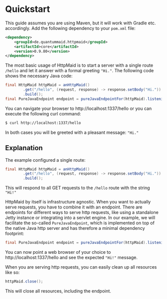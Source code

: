 # Quickstart

This guide assumes you are using Maven, but it will work with Gradle etc. accordingly.
Add the following dependency to your `pom.xml` file:
<!---[CodeSnippet] (httpmaiddependency)-->
```xml
<dependency>
    <groupId>de.quantummaid.httpmaid</groupId>
    <artifactId>core</artifactId>
    <version>0.9.80</version>
</dependency>
```

The most basic usage of HttpMaid is to start a server with a single route `/hello` 
and let it answer with a formal greeting `"Hi."`.
The following code shows the necessary Java code:
<!---[CodeSnippet] (quickstart)-->
```java
final HttpMaid httpMaid = anHttpMaid()
        .get("/hello", (request, response) -> response.setBody("Hi."))
        .build();
final PureJavaEndpoint endpoint = pureJavaEndpointFor(httpMaid).listeningOnThePort(1337);
```
You can navigate your browser to http://localhost:1337/hello 
or you can execute the following curl command:
```bash
$ curl http://localhost:1337/hello
```
In both cases you will be greeted with a pleasant message: `"Hi."`

## Explanation
The example configured a single route:
<!---[CodeSnippet] (quickstartPart1)-->
```java
final HttpMaid httpMaid = anHttpMaid()
        .get("/hello", (request, response) -> response.setBody("Hi."))
        .build();
```

This will respond to all GET requests to the `/hello` route with the string `"Hi!"`

HttpMaid by itself is infrastructure agnostic. When you want to actually serve
requests, you have to combine it with an endpoint. There are endpoints for
different ways to serve http requests, like using a standalone Jetty instance
or integrating into a servlet engine. In our example, we will facilitate the
so-called `PureJavaEndpoint`, which is implemented on top of the native Java http
server and has therefore a minimal dependency footprint:
<!---[CodeSnippet] (quickstartPart2)-->
```java
final PureJavaEndpoint endpoint = pureJavaEndpointFor(httpMaid).listeningOnThePort(1337);
```

You can now point a web browser of your choice to http://localhost:1337/hello and
see the expected `"Hi!"` message.

When you are serving http requests, you can easily clean up all resources like so:
<!---[CodeSnippet] (quickstartPart3)-->
```java
httpMaid.close();
```

This will close all resources, including the endpoint.


